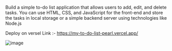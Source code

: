 Build a simple to-do list application that allows users to add, edit, and delete tasks. You can use HTML, CSS, and JavaScript for the front-end and store the tasks in local storage or a simple backend server using technologies like Node.js 

Deploy on versel
Link :- https://my-to-do-list-pearl.vercel.app/

![image](https://github.com/DeeprajGhadashi/To-Do-List/assets/129051845/70774789-6130-4f8f-a6cf-e93731ae74f0)
